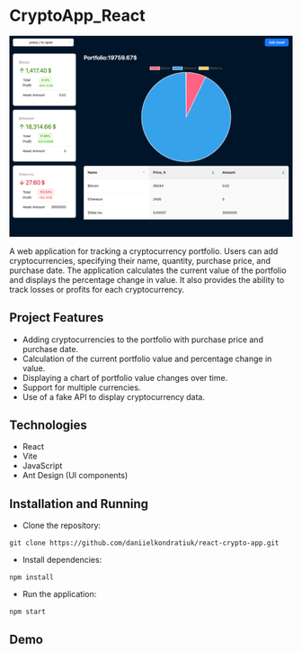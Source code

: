 # CryptoApp_React

<img width="1207" src="https://github.com/daniielkondratiuk/react-crypto-app/blob/master/assets/demo.png">

A web application for tracking a cryptocurrency portfolio. Users can add cryptocurrencies, specifying their name, quantity, purchase price, and purchase date. The application calculates the current value of the portfolio and displays the percentage change in value. It also provides the ability to track losses or profits for each cryptocurrency.

## Project Features
- Adding cryptocurrencies to the portfolio with purchase price and purchase date.
- Calculation of the current portfolio value and percentage change in value.
- Displaying a chart of portfolio value changes over time.
- Support for multiple currencies.
- Use of a fake API to display cryptocurrency data.

## Technologies
- React
- Vite
- JavaScript
- Ant Design (UI components)

## Installation and Running
- Clone the repository:
```
git clone https://github.com/daniielkondratiuk/react-crypto-app.git
```
- Install dependencies:
```
npm install
```
- Run the application:
```
npm start
```

## Demo

[//]: # (- [Link to GitHub pages]&#40;TODO&#41;)
